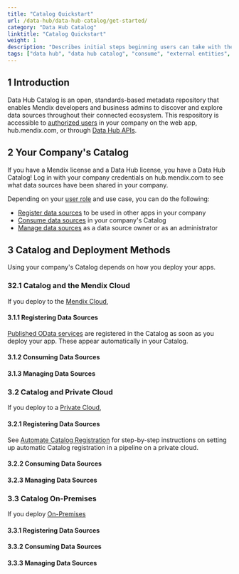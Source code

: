 ```yaml
---
title: "Catalog Quickstart"
url: /data-hub/data-hub-catalog/get-started/
category: "Data Hub Catalog"
linktitle: "Catalog Quickstart"
weight: 1
description: "Describes initial steps beginning users can take with their Catalog."
tags: ["data hub", "data hub catalog", "consume", "external entities", "asset", "entities", "data hub pane", "studio pro"]
---
```


## 1 Introduction

Data Hub Catalog is an open, standards-based metadata repository that enables Mendix developers and business admins to discover and explore data sources throughout their connected ecosystem. This respository is accessible to [authorized users](/data-hub/data-hub-catalog/manage-data-sources/user-roles/) in your company on the web app, hub.mendix.com, or through [Data Hub APIs](/apidocs-mxsdk/apidocs/data-hub-apis/).

## 2 Your Company's Catalog

If you have a Mendix license and a Data Hub license, you have a Data Hub Catalog! Log in with your company credentials on hub.mendix.com to see what data sources have been shared in your company. 

Depending on your [user role](/data-hub/data-hub-catalog/manage-data-sources/user-roles/) and use case, you can do the following:

* [Register data sources](/data-hub/data-hub-catalog/register-data-sources/) to be used in other apps in your company
* [Consume data sources](/data-hub/data-hub-catalog/consume-data-sources/) in your company's Catalog
* [Manage data sources](/data-hub/data-hub-catalog/manage-data-sources/) as a data source owner or as an administrator

## 3 Catalog and Deployment Methods

Using your company's Catalog depends on how you deploy your apps.

### 32.1 Catalog and the Mendix Cloud

If you deploy to the [Mendix Cloud](/developerportal/deploy/mendix-cloud-deploy/), 

#### 3.1.1 Registering Data Sources

[Published OData services](/refguide/integration/published-odata-services/) are registered in the Catalog as soon as you deploy your app. These appear automatically in your Catalog.

#### 3.1.2 Consuming Data Sources

#### 3.1.3 Managing Data Sources

### 3.2 Catalog and Private Cloud

If you deploy to a [Private Cloud](/developerportal/deploy/private-cloud/), 

#### 3.2.1 Registering Data Sources

See [Automate Catalog Registration](/data-hub/data-hub-catalog/automate-registration/) for step-by-step instructions on setting up automatic Catalog registration in a pipeline on a private cloud.

#### 3.2.2 Consuming Data Sources

#### 3.2.3 Managing Data Sources



### 3.3 Catalog On-Premises

If you deploy [On-Premises](/developerportal/deploy/on-premises-design/)

#### 3.3.1 Registering Data Sources

#### 3.3.2 Consuming Data Sources

#### 3.3.3 Managing Data Sources